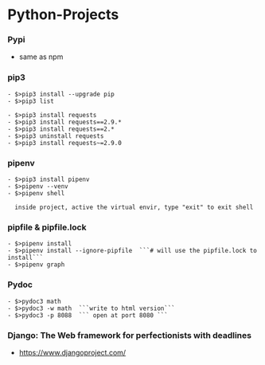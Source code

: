 # Python-Projects

### Pypi
- same as npm

### pip3
```
- $>pip3 install --upgrade pip
- $>pip3 list

- $>pip3 install requests
- $>pip3 install requests==2.9.*
- $>pip3 install requests==2.*
- $>pip3 uninstall requests
- $>pip3 install requests~=2.9.0
```
### pipenv
```
- $>pip3 install pipenv
- $>pipenv --venv
- $>pipenv shell 
```
```
  inside project, active the virtual envir, type "exit" to exit shell
```
### pipfile & pipfile.lock
```
- $>pipenv install
- $>pipenv install --ignore-pipfile  ```# will use the pipfile.lock to install```
- $>pipenv graph
```
### Pydoc
```
- $>pydoc3 math
- $>pydoc3 -w math  ```write to html version```
- $>pydoc3 -p 8088  ``` open at port 8080 ```
```
### Django: The Web framework for perfectionists with deadlines
- https://www.djangoproject.com/
